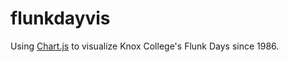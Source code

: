 # flunkdayvis

Using [Chart.js](https://www.chartjs.org) to visualize Knox College's Flunk Days since 1986.
